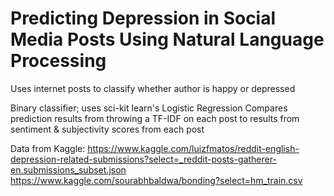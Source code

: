 # Predicting Depression in Social Media Posts Using Natural Language Processing
Uses internet posts to classify whether author is happy or depressed

Binary classifier; uses sci-kit learn's Logistic Regression
Compares prediction results from throwing a TF-IDF on each post to results from sentiment & subjectivity scores from each post

Data from Kaggle:
https://www.kaggle.com/luizfmatos/reddit-english-depression-related-submissions?select=_reddit-posts-gatherer-en.submissions_subset.json
https://www.kaggle.com/sourabhbaldwa/bonding?select=hm_train.csv
